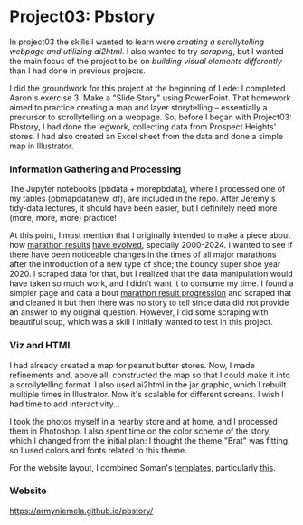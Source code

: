 # Project03: Pbstory

In project03 the skills I wanted to learn were *creating a scrollytelling webpage and utilizing ai2html*.
I also wanted to try *scraping*, but I wanted the main focus of the project to be on *building visual elements differently* than I had done in previous projects.

I did the groundwork for this project at the beginning of Lede: I completed Aaron's exercise 3: Make a "Slide Story" using PowerPoint. That homework aimed to practice creating a map and layer storytelling – essentially a precursor to scrollytelling on a webpage. So, before I began with Project03: Pbstory, I had done the legwork, collecting data from Prospect Heights' stores. I had also created an Excel sheet from the data and done a simple map in Illustrator.

### Information Gathering and Processing

The Jupyter notebooks (pbdata + morepbdata), where I processed one of my tables (pbmapdatanew, df), are included in the repo. After Jeremy's tidy-data lectures, it should have been easier, but I definitely need more (more, more, more) practice!

At this point, I must mention that I originally intended to make a piece about how [marathon results](https://aims-worldrunning.org/statistics/world_fastest_times/2024.html#world-fastest-times) [have evolved](https://www.runnersworld.com/races-places/a20823734/these-are-the-worlds-fastest-marathoners-and-marathon-courses/), specially 2000-2024. I wanted to see if there have been noticeable changes in the times of all major marathons after the introduction of a new type of shoe; the bouncy super shoe year 2020. I scraped data for that, but I realized that the data manipulation would have taken so much work, and I didn't want it to consume my time. I found a simpler page and data a bout [marathon result progression](https://www.runnersworld.com/races-places/a20823734/these-are-the-worlds-fastest-marathoners-and-marathon-courses/) and scraped that and cleaned it but then there was no story to tell since data did not provide an answer to my original question.
However, I did some scraping with beautiful soup, which was a skill I initially wanted to test in this project. 

### Viz and HTML

I had already created a map for peanut butter stores. Now, I made refinements and, above all, constructed the map so that I could make it into a scrollytelling format. I also used ai2html in the jar graphic, which I rebuilt multiple times in Illustrator. Now it's scalable for different screens. I wish I had time to add interactivity...

I took the photos myself in a nearby store and at home, and I processed them in Photoshop. I also spent time on the color scheme of the story, which I changed from the initial plan: I thought the theme "Brat" was fitting, so I used colors and fonts related to this theme.

For the website layout, I combined Soman's [templates](https://jsoma.github.io/page-templates/), particularly [this](https://jsoma.github.io/page-templates/scrolly-ai2html/index.html).

### Website

https://armyniemela.github.io/pbstory/

